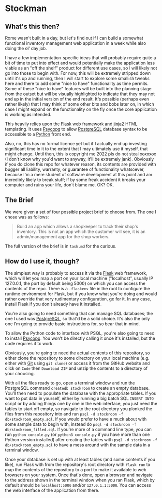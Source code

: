 # Stockman

## What's this then?

Rome wasn't built in a day, but let's find out if I can build a somewhat functional inventory management web application in a week while also doing the ol' day job.

I have a few implementation-specific ideas that will probably require quite a bit of time to put into effect and would potentially make the application less viable as an "off the shelf" product for different use cases, so I will likely not go into those to begin with. For now, this will be extremely stripped down until it's up and running, then I will start to explore some smallish tweaks here and there to add some "nice to have" functionality as time permits. Some of these "nice to have" features will be built into the planning stage from the outset but will be visually highlighted to indicate that they may not end up in the initial version of the end result. It's possible (perhaps even rather likely) that I may think of some other bits and bobs later on, in which case I might expand on the functionality on the fly once the core application is working as intended.

This heavily relies upon the [Flask](https://palletsprojects.com/p/flask/) web framework and [jinja2](https://palletsprojects.com/p/jinja/) HTML templating. It uses [Psycopg](https://www.psycopg.org/) to allow [PostgreSQL](https://www.postgresql.org/) database syntax to be accessible to a [Python](https://www.python.org/) front end.

Also, no, this has no formal licence yet but if I actually end up investing significant time in it to the extent that I may ultimately use it myself, that might change. Until then, this is copyright me 2022 pls do not steal xoxoxox (I don't know why you'd want to anyway, it'll be extremely jank). Obviously if you do clone this repo for whatever reason, its contents are provided with bugger all liability, warranty, or guarantee of functionality whatsoever, because I'm a mere student of software development at this point and am incredibly likely to break stuff; if by some freak accident it breaks your computer and ruins your life, don't blame me. OK? OK.


## The Brief

We were given a set of four possible project brief to choose from. The one I chose was as follows:

> Build an app which allows a shopkeeper to track their shop's inventory. This is not an app which the customer will see, it is an admin/management app for the shop workers.

The full version of the brief is in `task.md` for the curious.


## How do I use it, though?

The simplest way is probably to access it via the [Flask](https://palletsprojects.com/p/flask/) web framework, which will let you map a port on your local machine ("localhost", usually IP 127.0.0.1, the port by default being 5000) on which you can access the contents of the repo. There is a `.flaskenv` file in the root to configure the runtime environment for Flask, but if you know what you're doing and would rather override that very rudimentary configuration, go for it. In any case, install Flask if you don't already have it installed.

You're also going to need something that can manage SQL databases; the one I used was [PostgreSQL](https://www.postgresql.org/), so that'd be a solid choice. It's also the only one I'm going to provide basic instructions for, so bear that in mind.

To allow the Python code to interface with PSQL, you're also going to need to install [Psycopg](https://www.psycopg.org/). You won't be directly calling it once it's installed, but the code requires it to work.

Obviously, you're going to need the actual contents of this repository, so either clone the repository to some directory on your local machine (e.g. either with [Git](https://git-scm.com/) using `git clone`) or access it from the GitHub website and click on `Code` then `Download ZIP` and unzip the contents to a directory of your choosing.

With all the files ready to go, open a terminal window and run the PostgreSQL command `createdb stockroom` to create an empty database. You'll then need to populate the database with the appropriate tables. If you want to put data in yourself, either by running a big batch SQL `INSERT INTO` script or by adding things one by one in the web interface, you just need the tables to start off empty, so navigate to the root directory you plonked the files from this repository into and run `psql -d stockroom -f db/stockroom_empty.sql`. If you would prefer to have a muck about with some sample data to begin with, instead do `psql -d stockroom -f db/stockroom_filled.sql`. If you're more of a command line type, you can run `python console.py` (or `python3 console.py` if you have more than one Python version installed) after creating the tables with `psql -d stockroom -f db/stockroom_empty.sql` to have a mess around with the sample data in a terminal window.

Once your database is set up with at least tables (and some contents if you like), run Flask with from the repository's root directory with `flask run` to map the contents of the repository to a port to make it available to web browsers on your system. Once that's done, open a browser and navigate to the address shown in the terminal window when you ran Flask, which by default should be `localhost:5000` and/or `127.0.1.1:5000`. You can access the web interface of the application from there.
